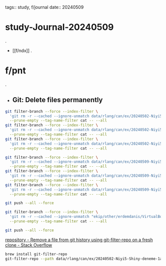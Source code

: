 tags:: study, f/journal
date:: 20240509

# study-Journal-20240509
.
- [[f/ndx]]
.
# f/pnt
.
- ## Git: Delete files permanently

```sh
git filter-branch --force --index-filter \
  'git rm -r --cached --ignore-unmatch data/rlang/can/ex/20240502-Niyi5-Shiny-deneme-1a/output/Cars' \
  --prune-empty --tag-name-filter cat -- --all
git filter-branch --force --index-filter \
  'git rm -r --cached --ignore-unmatch data/rlang/can/ex/20240502-Niyi5-Shiny-deneme-1a/output/Coffees' \
  --prune-empty --tag-name-filter cat -- --all
git filter-branch --force --index-filter \
  'git rm -r --cached --ignore-unmatch data/rlang/can/ex/20240502-Niyi5-Shiny-deneme-1a/output/Football_Teams' \
  --prune-empty --tag-name-filter cat -- --all

git filter-branch --force --index-filter \
  'git rm -r --cached --ignore-unmatch data/rlang/can/ex/20240509-Niyi5-Shiny-deneme-1b/output/Cars' \
  --prune-empty --tag-name-filter cat -- --all
git filter-branch --force --index-filter \
  'git rm -r --cached --ignore-unmatch data/rlang/can/ex/20240509-Niyi5-Shiny-deneme-1b/output/Coffees' \
  --prune-empty --tag-name-filter cat -- --all
git filter-branch --force --index-filter \
  'git rm -r --cached --ignore-unmatch data/rlang/can/ex/20240509-Niyi5-Shiny-deneme-1b/output/Football_Teams' \
  --prune-empty --tag-name-filter cat -- --all

git push --all --force

git filter-branch --force --index-filter \
  'git rm -r --cached --ignore-unmatch "ekip/other/erdemdanis/VirtualBox ile Ubuntu/VirtualBox ile Ubuntu Kurulumu.mp4"' \
  --prune-empty --tag-name-filter cat -- --all

git push --all --force

```

[repository - Remove a file from git history using git-filter-repo on a fresh clone - Stack Overflow](https://stackoverflow.com/questions/71577268/remove-a-file-from-git-history-using-git-filter-repo-on-a-fresh-clone)

```sh
brew install git-filter-repo
git-filter-repo --path data/rlang/can/ex/20240502-Niyi5-Shiny-deneme-1a/output/Cars --invert-paths
```


